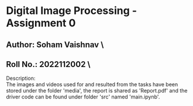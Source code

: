 # Digital Image Processing - Assignment 0

## Author: Soham Vaishnav \
## Roll No.: 2022112002 \

Description:\
The images and videos used for and resulted from the tasks have been stored under the folder 'media', the report is shared as 'Report.pdf' and the driver code can be found under folder 'src' named 'main.ipynb'.